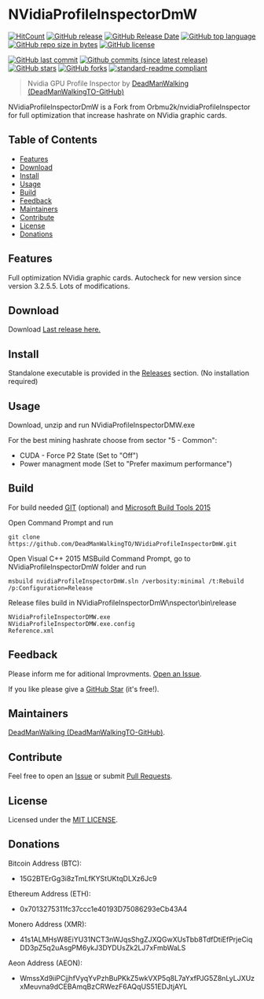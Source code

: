 # NVidiaProfileInspectorDmW
[![HitCount](http://hits.dwyl.io/DeadManWalkingTO/NVidiaProfileInspectorDmW.svg)](../../)
[![GitHub release](https://img.shields.io/github/release/DeadManWalkingTO/NVidiaProfileInspectorDmW/all.svg)](../../releases/latest)
[![GitHub Release Date](https://img.shields.io/github/release-date-pre/DeadManWalkingTO/NVidiaProfileInspectorDmW.svg)](../../releases/latest)
[![GitHub top language](https://img.shields.io/github/languages/top/DeadManWalkingTO/NVidiaProfileInspectorDmW.svg)](../../)
[![GitHub repo size in bytes](https://img.shields.io/github/repo-size/DeadManWalkingTO/NVidiaProfileInspectorDmW.svg)](../../)
[![GitHub license](https://img.shields.io/github/license/DeadManWalkingTO/NVidiaProfileInspectorDmW.svg)](./LICENSE)

[![GitHub last commit](https://img.shields.io/github/last-commit/DeadManWalkingTO/NVidiaProfileInspectorDmW.svg)](../../)
[![Github commits (since latest release)](https://img.shields.io/github/commits-since/DeadManWalkingTO/NVidiaProfileInspectorDmW/latest.svg)](../../)
[![GitHub stars](https://img.shields.io/github/stars/DeadManWalkingTO/NVidiaProfileInspectorDmW.svg)](../../stargazers)
[![GitHub forks](https://img.shields.io/github/forks/DeadManWalkingTO/NVidiaProfileInspectorDmW.svg)](../../network)
[![standard-readme compliant](https://img.shields.io/badge/readme%20style-standard-brightgreen.svg)](./README.md)
>Nvidia GPU Profile Inspector by [DeadManWalking (DeadManWalkingTO-GitHub)](https://github.com/DeadManWalkingTO)

NVidiaProfileInspectorDmW is a Fork from Orbmu2k/nvidiaProfileInspector for full optimization that increase hashrate on NVidia graphic cards. 

## Table of Contents
- [Features](#features)
- [Download](#download)
- [Install](#install)
- [Usage](#usage)
- [Build](#build)
- [Feedback](#feedback)
- [Maintainers](#maintainers)
- [Contribute](#contribute)
- [License](#license)
- [Donations](#donations)

## Features
Full optimization NVidia graphic cards.
Autocheck for new version since version 3.2.5.5.
Lots of modifications.

## Download
Download [Last release here.](../../releases/latest)

## Install
Standalone executable is provided in the [Releases](../../releases/latest) section. (No installation required)

## Usage
Download, unzip and run NVidiaProfileInspectorDMW.exe

For the best mining hashrate choose from sector "5 - Common":
* CUDA - Force P2 State (Set to "Off")
* Power managment mode (Set to "Prefer maximum performance")

## Build
For build needed [GIT](https://git-scm.com/downloads) (optional) and [Microsoft Build Tools 2015](https://www.microsoft.com/en-us/download/details.aspx?id=48159)

Open Command Prompt and run 
```
git clone https://github.com/DeadManWalkingTO/NVidiaProfileInspectorDmW.git
```
Open Visual C++ 2015 MSBuild Command Prompt, go to NVidiaProfileInspectorDmW folder and run 
```
msbuild nvidiaProfileInspectorDmW.sln /verbosity:minimal /t:Rebuild /p:Configuration=Release
```
Release files build in NVidiaProfileInspectorDmW\nspector\bin\release
```
NVidiaProfileInspectorDMW.exe
NVidiaProfileInspectorDMW.exe.config
Reference.xml
```

## Feedback
Please inform me for aditional Improvments. [Open an Issue](../../issues).

If you like please give a [GitHub Star](../../stargazers) (it's free!).

## Maintainers
[DeadManWalking (DeadManWalkingTO-GitHub)](https://github.com/DeadManWalkingTO).

## Contribute
Feel free to open an [Issue](../../issues/new) or submit [Pull Requests](../../pulls).

## License
Licensed under the [MIT LICENSE](./LICENSE).

## Donations

Bitcoin Address (BTC):
* 15G2BTErGg3i8zTmLfKYStUKtqDLXz6Jc9

Ethereum Address (ETH):
* 0x7013275311fc37ccc1e40193D75086293eCb43A4

Monero Address (XMR):
* 41s1ALMHsW8EiYU31NCT3nWJqsShgZJXQGwXUsTbb8TdfDtiEfPrjeCiqDD3pZ5q2uAsgPM6ykJ3DYDUsZk2LJ7xFmbWaLS

Aeon Address (AEON):
* WmssXd9iiPCjjhfVyqYvPzhBuPKkZ5wkVXP5q8L7aYxfPJG5Z8nLyLJXUzxMeuvna9dCEBAmqBzCRWezF6AQqUS51EDJtjAYL

